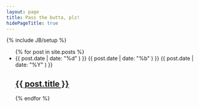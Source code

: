```yaml
---
layout: page
title: Pass the butta, plz!
hidePageTitle: true
---
```

{% include JB/setup %}

<ul class="posts">
  {% for post in site.posts %}
  <li>
    <span class="day">{{ post.date | date: "%d" ) }}</span>
    <span class="month">{{ post.date | date: "%b" ) }}</span>
    <span class="year">{{ post.date | date: "%Y" ) }}</span>
    <h2><a href="{{ BASE_PATH }}{{ post.url }}">{{ post.title }}</a></h2>
  </li>
  {% endfor %}
</ul>


